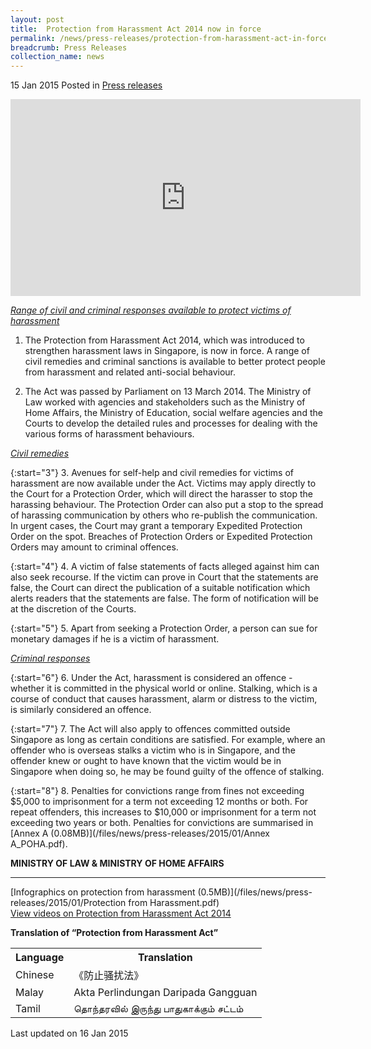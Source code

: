 ```yaml
---
layout: post
title:  Protection from Harassment Act 2014 now in force
permalink: /news/press-releases/protection-from-harassment-act-in-force
breadcrumb: Press Releases
collection_name: news
---
```


15 Jan 2015 Posted in [Press releases](/news/press-releases)

<div class="bp-youtube">
<iframe title="video on protection from harassment" width="560" height="315" src="https://www.youtube.com/embed/EvzCO4R2me8" frameborder="0" allow="accelerometer; autoplay; encrypted-media; gyroscope; picture-in-picture" allowfullscreen></iframe>
</div>




*<u>Range of civil and criminal responses available to protect victims of harassment</u>*

1. The Protection from Harassment Act 2014, which was introduced to strengthen harassment laws in Singapore, is now in force. A range of civil remedies and criminal sanctions is available to better protect people from harassment and related anti-social behaviour.

2. The Act was passed by Parliament on 13 March 2014. The Ministry of Law worked with agencies and stakeholders such as the Ministry of Home Affairs, the Ministry of Education, social welfare agencies and the Courts to develop the detailed rules and processes for dealing with the various forms of harassment behaviours.

*<u>Civil remedies</u>*

{:start="3"}
3. Avenues for self-help and civil remedies for victims of harassment are now available under the Act. Victims may apply directly to the Court for a Protection Order, which will direct the harasser to stop the harassing behaviour. The Protection Order can also put a stop to the spread of harassing communication by others who re-publish the communication. In urgent cases, the Court may grant a temporary Expedited Protection Order on the spot. Breaches of Protection Orders or Expedited Protection Orders may amount to criminal offences.

{:start="4"}
4. A victim of false statements of facts alleged against him can also seek recourse. If the victim can prove in Court that the statements are false, the Court can direct the publication of a suitable notification which alerts readers that the statements are false. The form of notification will be at the discretion of the Courts.

{:start="5"}
5. Apart from seeking a Protection Order, a person can sue for monetary damages if he is a victim of harassment.


*<u>Criminal responses</u>*

{:start="6"}
6. Under the Act, harassment is considered an offence - whether it is committed in the physical world or online. Stalking, which is a course of conduct that causes harassment, alarm or distress to the victim, is similarly considered an offence.

{:start="7"}
7. The Act will also apply to offences committed outside Singapore as long as certain conditions are satisfied. For example, where an offender who is overseas stalks a victim who is in Singapore, and the offender knew or ought to have known that the victim would be in Singapore when doing so, he may be found guilty of the offence of stalking.

{:start="8"}
8. Penalties for convictions range from fines not exceeding $5,000 to imprisonment for a term not exceeding 12 months or both. For repeat offenders, this increases to $10,000 or imprisonment for a term not exceeding two years or both. Penalties for convictions are summarised in [Annex A (0.08MB)](/files/news/press-releases/2015/01/Annex A_POHA.pdf).

**MINISTRY OF LAW & MINISTRY OF HOME AFFAIRS**

---

[Infographics on protection from harassment (0.5MB)](/files/news/press-releases/2015/01/Protection from Harassment.pdf)  
[View videos on Protection from Harassment Act 2014](/news/others/protection-from-harassment)

**Translation of “Protection from Harassment Act”**

<table class="table-h">

<tr>
  <th>Language</th>
  <th>Translation</th>
</tr>  
  
<tr>
<td>Chinese</td>

<td>《防止骚扰法》</td>
</tr>
<tr>
<td>Malay</td>
<td>Akta Perlindungan Daripada Gangguan</td>
</tr>

<tr>
<td>Tamil</td>
<td>தொந்தரவில் இருந்து பாதுகாக்கும் சட்டம்</td>
</tr>
</table>



<p class="right-side-updated">Last updated on 16 Jan 2015
</p>


